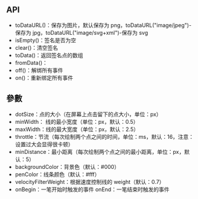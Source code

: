 ## API

- toDataURL()：保存为图片，默认保存为 png，toDataURL("image/jpeg")-保存为 jpg，toDataURL("image/svg+xml")-保存为 svg
- isEmpty()：签名是否为空
- clear()：清空签名
- toData()：返回签名点的数组
- fromData()：
- off()：解绑所有事件
- on()：重新绑定所有事件

## 參數

- dotSize：点的大小（在屏幕上点击留下的点大小，单位：px）
- minWidth： 线的最小宽度（单位：px，默认：0.5）
- maxWidth：线的最大宽度（单位：px，默认：2.5）
- throttle：节流（每次绘制两个点之间的时间，单位：ms，默认：16，注意：设置过大会显得很卡顿）
- minDistance：最小距离（每次绘制两个点之间的最小距离，单位：px，默认：5）
- backgroundColor：背景色（默认：#000）
- penColor：线条颜色（默认：#fff）
- velocityFilterWeight：根据速度控制线的 weight（默认：0.7）
- onBegin：一笔开始时触发的事件 onEnd：一笔结束时触发的事件
